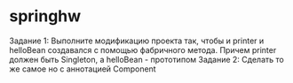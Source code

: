 # springhw
Задание 1: Выполните модификацию проекта так, чтобы и printer и helloBean создавался с помощью фабричного метода. Причем printer должен быть Singleton, а helloBean - прототипом
Задание 2: Сделать то же самое но с аннотацией Component 
